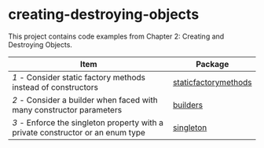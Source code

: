 # creating-destroying-objects

This project contains code examples from Chapter 2: Creating and Destroying Objects.

| Item                                                                            | Package                                                                  |
|---------------------------------------------------------------------------------|--------------------------------------------------------------------------|
| *1* - Consider static factory methods instead of constructors                   | [staticfactorymethods](src/main/java/com/jgarivera/staticfactorymethods) |  
| *2* - Consider a builder when faced with many constructor parameters            | [builders](src/main/java/com/jgarivera/builders)                         |  
| *3* - Enforce the singleton property with a private constructor or an enum type | [singleton](src/main/java/com/jgarivera/singleton)                       |  
